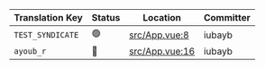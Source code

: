 | Translation Key | Status | Location | Committer |
|-----------------|--------|----------|-----------|
| `TEST_SYNDICATE` | 🟢 | [src/App.vue:8](https://github.com/staging-gh-org/testRepo/blob/c051d4bac99ad16fd5c91237d0bf2190d328aad3/src/App.vue#L8) | iubayb |
| `ayoub_r` | 🔴 | [src/App.vue:16](https://github.com/staging-gh-org/testRepo/blob/c051d4bac99ad16fd5c91237d0bf2190d328aad3/src/App.vue#L16) | iubayb |
